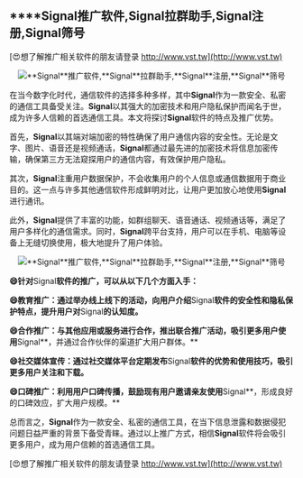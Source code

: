 ## ****Signal**推广软件,**Signal**拉群助手,**Signal**注册,**Signal**筛号**

[😍想了解推广相关软件的朋友请登录 http://www.vst.tw](http://www.vst.tw)

 <center><img src="https://vst.tw/MP4/tuiguang/png/7.png" alt="**Signal**推广软件,**Signal**拉群助手,**Signal**注册,**Signal**筛号"></center>

在当今数字化时代，通信软件的选择多种多样，其中**Signal**作为一款安全、私密的通信工具备受关注。**Signal**以其强大的加密技术和用户隐私保护而闻名于世，成为许多人信赖的首选通信工具。本文将探讨**Signal**软件的特点及推广优势。

首先，**Signal**以其端对端加密的特性确保了用户通信内容的安全性。无论是文字、图片、语音还是视频通话，**Signal**都通过最先进的加密技术将信息加密传输，确保第三方无法窥探用户的通信内容，有效保护用户隐私。

其次，**Signal**注重用户数据保护，不会收集用户的个人信息或通信数据用于商业目的。这一点与许多其他通信软件形成鲜明对比，让用户更加放心地使用**Signal**进行通讯。

此外，**Signal**提供了丰富的功能，如群组聊天、语音通话、视频通话等，满足了用户多样化的通信需求。同时，**Signal**跨平台支持，用户可以在手机、电脑等设备上无缝切换使用，极大地提升了用户体验。

 <center><img src="https://vst.tw/MP4/tuiguang/png/1.png" alt="**Signal**推广软件,**Signal**拉群助手,**Signal**注册,**Signal**筛号"></center>

**😄针对**Signal**软件的推广，可以从以下几个方面入手：**

**😄教育推广：通过举办线上线下的活动，向用户介绍**Signal**软件的安全性和隐私保护特点，提升用户对**Signal**的认知度。**

**😄合作推广：与其他应用或服务进行合作，推出联合推广活动，吸引更多用户使用**Signal**，并通过合作伙伴的渠道扩大用户群体。**

**😄社交媒体宣传：通过社交媒体平台定期发布**Signal**软件的优势和使用技巧，吸引更多用户关注和下载。**

**😄口碑推广：利用用户口碑传播，鼓励现有用户邀请亲友使用**Signal**，形成良好的口碑效应，扩大用户规模。**

总而言之，**Signal**作为一款安全、私密的通信工具，在当下信息泄露和数据侵犯问题日益严重的背景下备受青睐。通过以上推广方式，相信**Signal**软件将会吸引更多用户，成为用户信赖的首选通信工具。

[😍想了解推广相关软件的朋友请登录 http://www.vst.tw](http://www.vst.tw)



